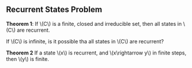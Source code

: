 ## Recurrent States Problem

**Theorem 1**: If \\(C\\) is a finite, closed and irreducible set, then all states in \\(C\\) are recurrent.

If \\(C\\) is infinite, is it possible tha all states in \\(C\\) are recurrent?

**Theorem 2** If a state \\(x\\) is recurrent, and \\(x\rightarrow y\\) in finite steps, then \\(y\\) is finite.

